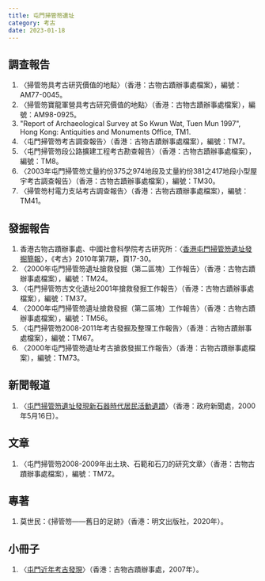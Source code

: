 ```yaml
---
title: 屯門掃管笏遺址
category: 考古
date: 2023-01-18
---
```

<adsense></adsense>

## 調查報告
1. 〈掃管笏具考古研究價值的地點〉（香港：古物古蹟辦事處檔案），編號：AM77-0045。
2. 〈掃管笏寶龍軍營具考古研究價值的地點〉（香港：古物古蹟辦事處檔案），編號：AM98-0925。
3. "Report of Archaeological Survey at So Kwun Wat, Tuen Mun 1997", Hong Kong: Antiquities and Monuments Office, TM1.
4. 〈屯門掃管笏考古調查報告〉（香港：古物古蹟辦事處檔案），編號：TM7。
5. 〈屯門掃管笏段公路擴建工程考古勘查報告〉（香港：古物古蹟辦事處檔案），編號：TM8。
6. 〈2003年屯門掃管笏丈量約份375之974地段及丈量約份381之417地段小型屋宇考古調查報告〉（香港：古物古蹟辦事處檔案），編號：TM30。
7. 〈掃管笏村電力支站考古調查報告〉（香港：古物古蹟辦事處檔案），編號：TM41。
## 發掘報告
1. 香港古物古蹟辦事處、中國社會科學院考古研究所：〈[香港屯門掃管笏遺址發掘簡報](http://www.kaogu.cn/cn/%E7%A0%94%E7%A9%B6%E6%96%B0%E8%AE%BA/%E9%A6%99%E6%B8%AF%E5%B1%AF%E9%97%A8%E6%89%AB%E7%AE%A1%E7%AC%8F%E9%81%97%E5%9D%80%E5%8F%91%E6%8E%98%E7%AE%80%E6%8A%A5.pdf)〉，《考古》2010年第7期，頁17-30。
2. 〈2000年屯門掃管笏遺址搶救發掘（第二區塊）工作報告〉（香港：古物古蹟辦事處檔案），編號：TM24。
3. 〈屯門掃管笏古文化遺址2001年搶救發掘工作報告〉（香港：古物古蹟辦事處檔案），編號：TM37。
4. 〈2000年屯門掃管笏遺址搶救發掘（第二區塊）工作報告〉（香港：古物古蹟辦事處檔案），編號：TM56。
5. 〈屯門掃管笏2008-2011年考古發掘及整理工作報告〉（香港：古物古蹟辦事處檔案），編號：TM67。
6. 〈2000年屯門掃管笏遺址考古搶救發掘工作報告〉（香港：古物古蹟辦事處檔案），編號：TM73。
## 新聞報道
1. 〈[屯門掃管笏遺址發現新石器時代居民活動遺蹟](https://www.info.gov.hk/gia/general/200005/16/0516078.htm)〉（香港：政府新聞處，2000年5月16日）。
## 文章
1. 〈屯門掃管笏2008-2009年出土玦、石範和石刀的研究文章〉（香港：古物古蹟辦事處檔案），編號：TM72。
##  專著
1. 莫世民：《掃管笏——舊日的足跡》（香港：明文出版社，2020年）。
## 小冊子
1. 〈[屯門近年考古發現](https://www.amo.gov.hk/filemanager/amo/common/download-area/pamphlet/pamphlet8_2007_11.pdf)〉（香港：古物古蹟辦事處，2007年）。